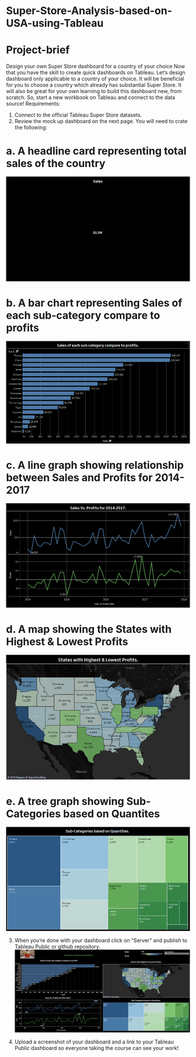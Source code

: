 # Super-Store-Analysis-based-on-USA-using-Tableau

#          Project-brief
Design your own Super Store dashboard for a country of your choice
Now that you have the skill to create quick dashboards on Tableau. Let’s design
dashboard only applicable to a country of your choice.
It will be beneficial for you to choose a country which already has substantial Super Store.
It will also be great for your own learning to build this dashboard new, from scratch. So,
start a new workbook on Tableau and connect to the data source!
Requirements:
1. Connect to the official Tableau Super Store datasets.
2. Review the mock up dashboard on the next page. You will need to crate the
following:
# a. A headline card representing total sales of the country
![A headline card representing total sales of the country](https://github.com/MoyinLord/Super-Store-Analysis-based-on-USA/blob/f5fd61aac48efd064f8eadbe183596935811b18c/Sales%20card.PNG)

# b. A bar chart representing Sales of each sub-category compare to profits
![A bar chart representing Sales of each sub-category compare to profits.](https://github.com/MoyinLord/Super-Store-Analysis-based-on-USA/blob/f5fd61aac48efd064f8eadbe183596935811b18c/Sales%20of%20each%20sub%20category%20compare%20to%20profits.png)

# c. A line graph showing relationship between Sales and Profits for 2014-2017
![A line graph showing relationship between Sales and Profits for 2014-2017.](https://github.com/MoyinLord/Super-Store-Analysis-based-on-USA/blob/f5fd61aac48efd064f8eadbe183596935811b18c/ssales%20and%20profit.png)

# d. A map showing the States with Highest & Lowest Profits
![A map showing the States with Highest & Lowest Profits.](https://github.com/MoyinLord/Super-Store-Analysis-based-on-USA/blob/4523a70b8413a30c9a37d76b53650f6bf5518b17/Map%20with%20label.png)

# e. A tree graph showing Sub-Categories based on Quantites
![A tree graph showing Sub-Categories based on Quantites.](https://github.com/MoyinLord/Super-Store-Analysis-based-on-USA/blob/f5fd61aac48efd064f8eadbe183596935811b18c/sub%20category%20based%20on%20quantities.png)

3. When you’re done with your dashboard click on “Server” and publish to Tableau
Public or github repository.
![Dashboard](https://github.com/MoyinLord/Super-Store-Analysis-based-on-USA/blob/4523a70b8413a30c9a37d76b53650f6bf5518b17/dashboard.png)

4. Upload a screenshot of your dashboard and a link to your Tableau Public
dashboard so everyone taking the course can see your work!

